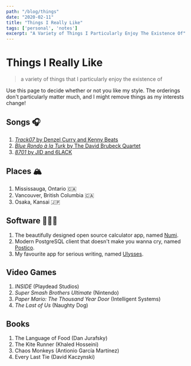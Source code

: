 ```yaml
---
path: "/blog/things"
date: "2020-02-11"
title: "Things I Really Like"
tags: ['personal', 'notes']
excerpt: "A Variety of Things I Particularly Enjoy The Existence Of"
---
```


# Things I Really Like
> a variety of things that I particularly enjoy the existence of

Use this page to decide whether or not you like my style. The orderings don't particularly matter much, and I might remove things as my interests change!

## Songs 🎧
1. [*Track07* by Denzel Curry and Kenny Beats](https://open.spotify.com/track/17Xxp5dtS4GmdGjNZNb5Gk?si=aajMSOIJSRuOALkkfJbMZA)
2. [*Blue Rondo à la Turk* by The David Brubeck Quartet](https://open.spotify.com/track/36MLLjFug6TJYNODUVR7av?si=IsbtjePhSjqXH8CUHE_BGA)
3. [*8701* by JID and 6LACK](https://open.spotify.com/track/0gmYtRyuvRKpd6cCApSDTh?si=FrK_gR4RR6WyYcmBoo7CEQ)

## Places 🏔
1. Mississauga, Ontario 🇨🇦
2. Vancouver, British Columbia 🇨🇦
3. Osaka, Kansai 🇯🇵

## Software 👨🏾‍💻
1. The beautifully designed open source calculator app, named [Numi](https://numi.app/).
2. Modern PostgreSQL client that doesn't make you wanna cry, named [Postico](https://eggerapps.at/postico/).
3. My favourite app for serious writing, named [Ulysses](https://ulysses.app/).

## Video Games
1. *INSIDE* (Playdead Studios)
2. *Super Smash Brothers Ultimate* (Nintendo)
3. *Paper Mario: The Thousand Year Door* (Intelligent Systems)
4. *The Last of Us* (Naughty Dog)

## Books
1. The Language of Food (Dan Jurafsky)
2. The Kite Runner (Khaled Hosseini)
3. Chaos Monkeys (Antionio García Martínez)
4. Every Last Tie (David Kaczynski)